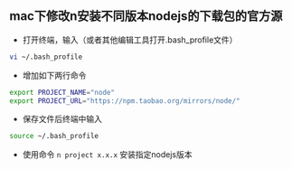 ## mac下修改n安装不同版本nodejs的下载包的官方源

- 打开终端，输入（或者其他编辑工具打开.bash_profile文件）

```sh
vi ~/.bash_profile
```

- 增加如下两行命令

```sh
export PROJECT_NAME="node"
export PROJECT_URL="https://npm.taobao.org/mirrors/node/"
```
- 保存文件后终端中输入

```sh
source ~/.bash_profile
```

- 使用命令 `n project x.x.x` 安装指定nodejs版本
